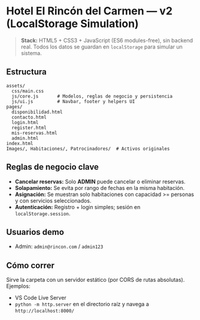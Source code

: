 # Hotel El Rincón del Carmen — v2 (LocalStorage Simulation)

> **Stack:** HTML5 + CSS3 + JavaScript (ES6 modules-free), sin backend real. Todos los datos se guardan en `localStorage` para simular un sistema.

## Estructura
```
assets/
  css/main.css
  js/core.js       # Modelos, reglas de negocio y persistencia
  js/ui.js         # Navbar, footer y helpers UI
pages/
  disponibilidad.html
  contacto.html
  login.html
  register.html
  mis-reservas.html
  admin.html
index.html
Images/, Habitaciones/, Patrocinadores/  # Activos originales
```

## Reglas de negocio clave
- **Cancelar reservas:** Solo **ADMIN** puede cancelar o eliminar reservas.
- **Solapamiento:** Se evita por rango de fechas en la misma habitación.
- **Asignación:** Se muestran solo habitaciones con capacidad >= personas y con servicios seleccionados.
- **Autenticación:** Registro + login simples; sesión en `localStorage.session`.

## Usuarios demo
- Admin: `admin@rincon.com` / `admin123`

## Cómo correr
Sirve la carpeta con un servidor estático (por CORS de rutas absolutas). Ejemplos:
- VS Code Live Server
- `python -m http.server` en el directorio raíz y navega a `http://localhost:8000/`

